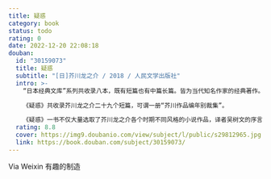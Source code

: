 ```yaml
---
title: 疑惑
category: book
status: todo
rating: 0
date: 2022-12-20 22:08:18
douban:
  id: "30159073"
  title: 疑惑
  subtitle: "[日]芥川龙之介 / 2018 / 人民文学出版社"
  intro: >-
    “日本经典文库”系列共收录八本，既有短篇也有中篇长篇。皆为当代知名作家的经典著作。

    《疑惑》共收录芥川龙之介二十九个短篇，可谓一册“芥川作品编年别裁集”。

    《疑惑》一书不仅大量选取了芥川龙之介各个时期不同风格的小说作品，译者吴树文的序言，芥川的儿子——芥川比吕志的《父亲的形象》，以及芥川称不上小说的处女作《隅田川的水》，从各个角度把芥川龙之介这个传奇作家展现出来，可以说读完《疑惑》，读者能够重新认识芥川龙之介。
  rating: 8.8
  cover: https://img9.doubanio.com/view/subject/l/public/s29812965.jpg
  link: https://book.douban.com/subject/30159073/
---
```


Via Weixin 有趣的制造